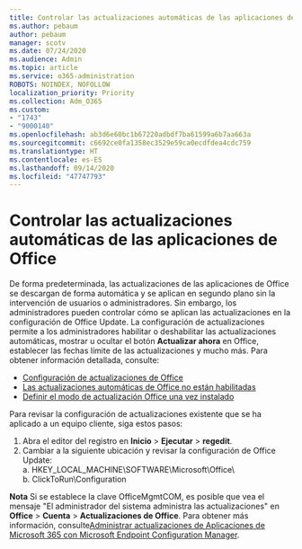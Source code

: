 ```yaml
---
title: Controlar las actualizaciones automáticas de las aplicaciones de Office
ms.author: pebaum
author: pebaum
manager: scotv
ms.date: 07/24/2020
ms.audience: Admin
ms.topic: article
ms.service: o365-administration
ROBOTS: NOINDEX, NOFOLLOW
localization_priority: Priority
ms.collection: Adm_O365
ms.custom:
- "1743"
- "9000140"
ms.openlocfilehash: ab3d6e60bc1b67220adbdf7ba61599a6b7aa663a
ms.sourcegitcommit: c6692ce0fa1358ec3529e59ca0ecdfdea4cdc759
ms.translationtype: HT
ms.contentlocale: es-ES
ms.lasthandoff: 09/14/2020
ms.locfileid: "47747793"
---
```

# <a name="control-automatic-updates-for-office-apps"></a>Controlar las actualizaciones automáticas de las aplicaciones de Office

De forma predeterminada, las actualizaciones de las aplicaciones de Office se descargan de forma automática y se aplican en segundo plano sin la intervención de usuarios o administradores. Sin embargo, los administradores pueden controlar cómo se aplican las actualizaciones en la configuración de Office Update. La configuración de actualizaciones permite a los administradores habilitar o deshabilitar las actualizaciones automáticas, mostrar u ocultar el botón **Actualizar ahora** en Office, establecer las fechas límite de las actualizaciones y mucho más. Para obtener información detallada, consulte:

- [Configuración de actualizaciones de Office](https://docs.microsoft.com/deployoffice/configure-update-settings-for-office-365-proplus)  
- [Las actualizaciones automáticas de Office no están habilitadas](https://support.microsoft.com/help/2753538/automatic-updating-for-office-2013-and-office-2016-click-to-run-is-not)  
- [Definir el modo de actualización Office una vez instalado](https://docs.microsoft.com/deployoffice/configuration-options-for-the-office-2016-deployment-tool#updates-element)

Para revisar la configuración de actualizaciones existente que se ha aplicado a un equipo cliente, siga estos pasos:

1. Abra el editor del registro en **Inicio** > **Ejecutar** > **regedit**.
2. Cambiar a la siguiente ubicación y revisar la configuración de Office Update:  
    a. HKEY_LOCAL_MACHINE\SOFTWARE\Microsoft\Office\  
    b. ClickToRun\Configuration

**Nota**  Si se establece la clave OfficeMgmtCOM, es posible que vea el mensaje "El administrador del sistema administra las actualizaciones" en **Office** > **Cuenta** > **Actualizaciones de Office**. Para obtener más información, consulte[Administrar actualizaciones de Aplicaciones de Microsoft 365 con Microsoft Endpoint Configuration Manager](https://docs.microsoft.com/deployoffice/manage-updates-to-office-365-proplus-with-system-center-configuration-manager#method-1-use-office-deployment-tool-to-enable-office-365-clients-to-receive-updates-from-configuration-manager).  